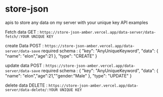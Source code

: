 # store-json
apis to store any data on my server with your unique key
API examples 

Fetch data
GET : ```https://store-json-amber.vercel.app/data-server/data-fetch/:YOUR UNIQUE KEY```

create Data
POST : ```https://store-json-amber.vercel.app/data-server/data-save```
required schema : {
  "key": "AnyUniqueKeyword",
  "data": {
    "name": "elon","age":21
  },
  "type": "CREATE"
}

update data
POST : ```https://store-json-amber.vercel.app/data-server/data-save``` 
required schema : {
  "key": "AnyUniqueKeyword",
  "data": { 
  "name": "elon","age":21,""gender:"Male" 
  },
  "type": "UPDATE"
}

delete data 
DELETE : ```https://store-json-amber.vercel.app/data-server/data-delete/:YOUR UNIQUE KEY```
